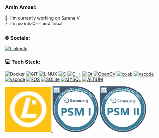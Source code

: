 ###  Amin Amani:

🚀  I'm currently working on Surena V <br>
⚡  I'm so into C++ and linux!

### 🌐 Socials:
[![LinkedIn](https://img.shields.io/badge/LinkedIn-%230077B5.svg?logo=linkedin&logoColor=white)]([https://linkedin.com/in/kalagar](https://www.linkedin.com/in/amin-amani)) 

### 💻 Tech Stack:

![Docker](https://img.shields.io/badge/docker-%230db7ed.svg?style=for-the-badge&logo=docker&logoColor=white)  ![GIT](https://img.shields.io/badge/Git-fc6d26?style=for-the-badge&logo=git&logoColor=white) ![LINUX](https://img.shields.io/badge/Linux-FCC624?style=for-the-badge&logo=linux&logoColor=black)
[![C](https://img.shields.io/badge/C-00599C?style=for-the-badge&logo=c&logoColor=white)]()
[![C++](https://img.shields.io/badge/C%2B%2B-00599C?style=for-the-badge&logo=c%2B%2B&logoColor=white)]()
[![Qt](https://img.shields.io/badge/Qt-41CD52?style=for-the-badge&logo=qt&logoColor=white)]()
[![OpenCV](https://img.shields.io/badge/OpenCV-27338e?style=for-the-badge&logo=OpenCV&logoColor=white)]()
[![colab](https://img.shields.io/badge/Colab-F9AB00?style=for-the-badge&logo=googlecolab&color=525252)]()
[![vscode](https://img.shields.io/badge/VSCode-0078D4?style=for-the-badge&logo=visual%20studio%20code&logoColor=white)]()
[![vscode](https://img.shields.io/badge/Visual_Studio-5C2D91?style=for-the-badge&logo=visual%20studio&logoColor=white)]()
[![ROS](https://img.shields.io/badge/ros-%230A0FF9.svg?style=for-the-badge&logo=ros&logoColor=white)]()
[![SQLite](https://img.shields.io/badge/sqlite-%2307405e.svg?style=for-the-badge&logo=sqlite&logoColor=white)]()
[![MYSQL](https://img.shields.io/badge/MySQL-005C84?style=for-the-badge&logo=mysql&logoColor=white)]()
[![ALTIUM](https://img.shields.io/badge/altium%20designer-A5915F?style=for-the-badge&logo=altium%20designer&logoColor=white)]()

<a href="https://cs.lpi.org/caf/Xamman/certification/verify/LPI000578930/dn6g693x2v"><img src="https://github.com/amin-amani/amin-amani/blob/main/badges/LPI_logo.png" alt="LPIC1 ||" width="150"/> 
<a href="https://www.scrum.org/user/1085787"><img src="https://github.com/amin-amani/amin-amani/blob/main/badges/psm1.svg" alt="PSM ||" width="150"/></a>
<a href="https://www.scrum.org/user/1085787"><img src="https://github.com/amin-amani/amin-amani/blob/main/badges/psm2.svg" alt="PSM ||" width="150"/></a>



